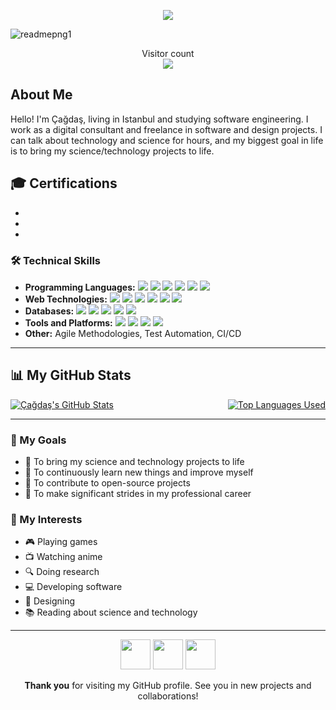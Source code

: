 <!-- Title and Brief Info -->
<div align=center>
<p align="center">
  <a href="https://github.com/cagdasseckint"><img src="https://readme-typing-svg.herokuapp.com/?lines=+Welcome+To+My+Profile;Çağdaş+Seçkin+Tüfekci;Full-Stack+Developer;&font=Pacifico&center=true&width=650&height=120&color=00FF00&vCenter=true&size=45%22"></a>
</div>

![readmepng1](https://github.com/cagdasseckint/cagdasseckint/assets/80230435/91b980d8-e54d-4174-8d2a-704d7fe4b593)

<p align="center"> 
  Visitor count<br>
  <img src="https://profile-counter.glitch.me/cagdasseckint/count.svg" />
</p>

<!-- About Me -->
<h2>About Me</h2>
<p>Hello! I'm Çağdaş, living in Istanbul and studying software engineering. I work as a digital consultant and freelance in software and design projects. I can talk about technology and science for hours, and my biggest goal in life is to bring my science/technology projects to life.</p>

<!-- Certifications -->
<h2>🎓 Certifications</h2>
<ul>
  <li></li>
  <li></li>
  <li></li>
</ul>

<!-- Technical Skills -->
<h3>🛠 Technical Skills</h3>
<ul>
  <li><strong>Programming Languages:</strong> 
    <img src="https://img.shields.io/badge/-Python-3776AB?style=flat&logo=python&logoColor=white"> 
    <img src="https://img.shields.io/badge/-JavaScript-F7DF1E?style=flat&logo=javascript&logoColor=black"> 
    <img src="https://img.shields.io/badge/-C%2B%2B-00599C?style=flat&logo=c%2B%2B&logoColor=white">
    <img src="https://img.shields.io/badge/-C%23-239120?style=flat&logo=c-sharp&logoColor=white"> 
    <img src="https://img.shields.io/badge/-Java-007396?style=flat&logo=java&logoColor=white">
    <img src="https://img.shields.io/badge/-R-276DC3?style=flat&logo=r&logoColor=white">
  </li>
  <li><strong>Web Technologies:</strong> 
    <img src="https://img.shields.io/badge/-HTML5-E34F26?style=flat&logo=html5&logoColor=white"> 
    <img src="https://img.shields.io/badge/-CSS3-1572B6?style=flat&logo=css3&logoColor=white"> 
    <img src="https://img.shields.io/badge/-React-61DAFB?style=flat&logo=react&logoColor=black"> 
    <img src="https://img.shields.io/badge/-Node.js-339933?style=flat&logo=node-dot-js&logoColor=white">
    <img src="https://img.shields.io/badge/-ASP.NET%20MVC-5C2D91?style=flat&logo=dot-net&logoColor=white">
    <img src="https://img.shields.io/badge/-jQuery-0769AD?style=flat&logo=jquery&logoColor=white">
  </li>
  <li><strong>Databases:</strong> 
    <img src="https://img.shields.io/badge/-MySQL-4479A1?style=flat&logo=mysql&logoColor=white"> 
    <img src="https://img.shields.io/badge/-MongoDB-47A248?style=flat&logo=mongodb&logoColor=white"> 
    <img src="https://img.shields.io/badge/-PostgreSQL-336791?style=flat&logo=postgresql&logoColor=white">
    <img src="https://img.shields.io/badge/-Microsoft%20SQL%20Server-CC2927?style=flat&logo=microsoft-sql-server&logoColor=white">
    <img src="https://img.shields.io/badge/-T--SQL-CC2927?style=flat&logo=microsoft-sql-server&logoColor=white">
  </li>
  <li><strong>Tools and Platforms:</strong> 
    <img src="https://img.shields.io/badge/-Git-F05032?style=flat&logo=git&logoColor=white"> 
    <img src="https://img.shields.io/badge/-Docker-2496ED?style=flat&logo=docker&logoColor=white"> 
    <img src="https://img.shields.io/badge/-Kubernetes-326CE5?style=flat&logo=kubernetes&logoColor=white"> 
    <img src="https://img.shields.io/badge/-AWS-232F3E?style=flat&logo=amazon-aws&logoColor=white">
  </li>
  <li><strong>Other:</strong> Agile Methodologies, Test Automation, CI/CD</li>
</ul>

---

<!-- GitHub Stats -->
<h2>📊 My GitHub Stats</h2>
<div style="display: flex; justify-content: space-between;">
  <a href="https://github.com/cagdasseckint/github-readme-stats">
    <img align="center" src="https://github-readme-stats.vercel.app/api?username=cagdasseckint&show_icons=true&theme=buefy" alt="Çağdaş's GitHub Stats"/>
  </a>
  <a href="https://github.com/cagdasseckint/cagdasseckint.github.io">
    <img align="center" src="https://github-readme-stats.vercel.app/api/top-langs/?username=cagdasseckint&layout=compact&theme=buefy" alt="Top Languages Used"/>
  </a>
</div>

---

<!-- Goals -->
<h3>🎯 My Goals</h3>
<ul>
  <li>🚀 To bring my science and technology projects to life</li>
  <li>🌱 To continuously learn new things and improve myself</li>
  <li>🤝 To contribute to open-source projects</li>
  <li>💼 To make significant strides in my professional career</li>
</ul>

<!-- Interests -->
<h3>📌 My Interests</h3>
<ul>
  <li>🎮 Playing games</li>
  <li>📺 Watching anime</li>
  <li>🔍 Doing research</li>
  <li>💻 Developing software</li>
  <li>🎨 Designing</li>
  <li>📚 Reading about science and technology</li>
</ul>

---

<!-- Contact -->
<div align="center">
    <a href="https://www.instagram.com/cagdasseckintufekci/"><img src="https://img.icons8.com/color/48/000000/instagram-new--v1.png" width="48" height="48"></a>
    <a href="https://www.linkedin.com/in/cagdasseckintufekci/"><img src="https://img.icons8.com/color/48/000000/linkedin.png" width="48" height="48"></a>
    <a href="mailto:cagdasseckintufekci@gmail.com"><img src="https://img.icons8.com/color/48/000000/gmail.png" width="48" height="48"></a>
</div>

<!-- Thank You -->
<p align="center"><strong>Thank you</strong> for visiting my GitHub profile. See you in new projects and collaborations!</p>
